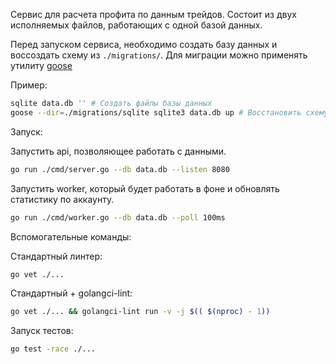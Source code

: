 Сервис для расчета профита по данным трейдов.
Состоит из двух исполняемых файлов, работающих с одной базой данных.

Перед запуском сервиса, необходимо создать базу данных и воссоздать схему из `./migrations/`.
Для миграции можно применять утилиту [goose](https://github.com/pressly/goose)

Пример:
```sh
sqlite data.db '' # Создать файлы базы данных 
goose --dir=./migrations/sqlite sqlite3 data.db up # Восстановить схему из скриптов миграции
```

Запуск: 

Запустить api, позволяющее работать с данными. 
```sh
go run ./cmd/server.go --db data.db --listen 8080
```

Запустить worker, который будет работать в фоне и обновлять статистику по аккаунту. 
```sh
go run ./cmd/worker.go --db data.db --poll 100ms
``` 

Вспомогательные команды:

Стандартный линтер:
```sh
go vet ./...
```
Стандартный + golangci-lint:
```sh
go vet ./... && golangci-lint run -v -j $(( $(nproc) - 1))
```
Запуск тестов: 
```sh
go test -race ./...
```